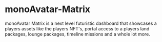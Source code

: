# monoAvatar-Matrix
monoAvatar Matrix is a next level futuristic dashboard that showcases a players assets like the players NFT's, portal access to a players land packages, lounge packages, timeline missions and a whole lot more.
